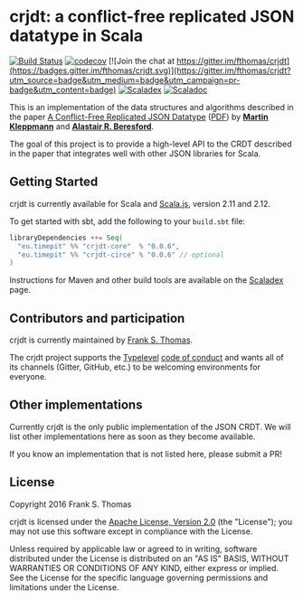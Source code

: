 # crjdt: a conflict-free replicated JSON datatype in Scala
[![Build Status](https://travis-ci.org/fthomas/crjdt.svg?branch=master)](https://travis-ci.org/fthomas/crjdt)
[![codecov](https://codecov.io/gh/fthomas/crjdt/branch/master/graph/badge.svg)](https://codecov.io/gh/fthomas/crjdt)
[![Join the chat at https://gitter.im/fthomas/crjdt](https://badges.gitter.im/fthomas/crjdt.svg)](https://gitter.im/fthomas/crjdt?utm_source=badge&utm_medium=badge&utm_campaign=pr-badge&utm_content=badge)
[![Scaladex](https://index.scala-lang.org/fthomas/crjdt/crjdt-core/latest.svg?color=blue)][scaladex]
[![Scaladoc](https://www.javadoc.io/badge/eu.timepit/crjdt-core_2.11.svg?color=blue&label=Scaladoc)](https://www.javadoc.io/doc/eu.timepit/crjdt-core_2.11)

This is an implementation of the data structures and algorithms described
in the paper [A Conflict-Free Replicated JSON Datatype][paper.abs]
([PDF][paper.pdf]) by **[Martin Kleppmann][kleppmann]** and
**[Alastair R. Beresford][beresford]**.

The goal of this project is to provide a high-level API to the CRDT described
in the paper that integrates well with other JSON libraries for Scala.

## Getting Started

crjdt is currently available for Scala and [Scala.js][scala.js],
version 2.11 and 2.12.

To get started with sbt, add the following to your `build.sbt` file:

```sbt
libraryDependencies ++= Seq(
  "eu.timepit" %% "crjdt-core"  % "0.0.6",
  "eu.timepit" %% "crjdt-circe" % "0.0.6" // optional
)
```

Instructions for Maven and other build tools are available on the
[Scaladex][scaladex] page.

## Contributors and participation

crjdt is currently maintained by [Frank S. Thomas][fst9000].

The crjdt project supports the [Typelevel][typelevel]
[code of conduct][typelevel-coc] and wants all of its channels (Gitter,
GitHub, etc.) to be welcoming environments for everyone.

## Other implementations

Currently crjdt is the only public implementation of the JSON CRDT.
We will list other implementations here as soon as they become available.

If you know an implementation that is not listed here, please submit a PR!

## License

Copyright 2016 Frank S. Thomas

crjdt is licensed under the [Apache License, Version 2.0][apache2]
(the "License"); you may not use this software except in compliance with
the License.

Unless required by applicable law or agreed to in writing, software
distributed under the License is distributed on an "AS IS" BASIS,
WITHOUT WARRANTIES OR CONDITIONS OF ANY KIND, either express or implied.
See the License for the specific language governing permissions and
limitations under the License.

[apache2]: http://www.apache.org/licenses/LICENSE-2.0
[beresford]: https://www.cl.cam.ac.uk/~arb33/
[fst9000]: https://twitter.com/fst9000
[kleppmann]: https://martin.kleppmann.com/
[paper.abs]: http://arxiv.org/abs/1608.03960
[paper.pdf]: http://arxiv.org/pdf/1608.03960.pdf
[scala.js]: http://www.scala-js.org/
[scaladex]: https://index.scala-lang.org/fthomas/crjdt/crjdt-core
[typelevel]: http://typelevel.org/
[typelevel-coc]: http://typelevel.org/conduct.html
